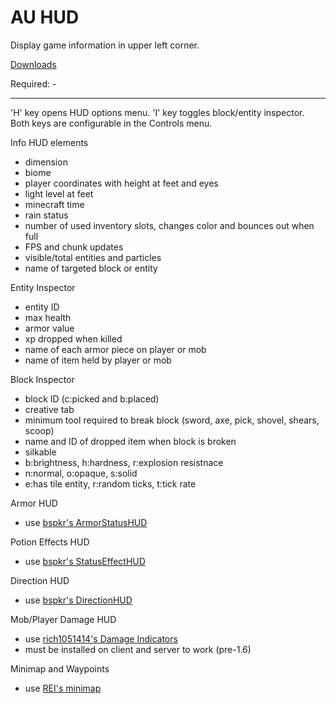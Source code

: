 AU HUD
==========

Display game information in upper left corner.

[Downloads](http://au.qzx.com)

Required: -

***

'H' key opens HUD options menu.
'I' key toggles block/entity inspector.
Both keys are configurable in the Controls menu.

Info HUD elements
* dimension
* biome
* player coordinates with height at feet and eyes
* light level at feet
* minecraft time
* rain status
* number of used inventory slots, changes color and bounces out when full
* FPS and chunk updates
* visible/total entities and particles
* name of targeted block or entity

Entity Inspector
* entity ID
* max health
* armor value
* xp dropped when killed
* name of each armor piece on player or mob
* name of item held by player or mob

Block Inspector
* block ID (c:picked and b:placed)
* creative tab
* minimum tool required to break block (sword, axe, pick, shovel, shears, scoop)
* name and ID of dropped item when block is broken
* silkable
* b:brightness, h:hardness, r:explosion resistnace
* n:normal, o:opaque, s:solid
* e:has tile entity, r:random ticks, t:tick rate

Armor HUD
* use [bspkr's ArmorStatusHUD](http://bspk.rs/MC/index.html)

Potion Effects HUD
* use [bspkr's StatusEffectHUD](http://bspk.rs/MC/index.html)

Direction HUD
* use [bspkr's DirectionHUD](http://bspk.rs/MC/index.html)

Mob/Player Damage HUD
* use [rich1051414's Damage Indicators](http://www.minecraftforum.net/topic/1536685-)
* must be installed on client and server to work (pre-1.6)

Minimap and Waypoints
* use [REI's minimap](http://www.minecraftforum.net/topic/482147-)
